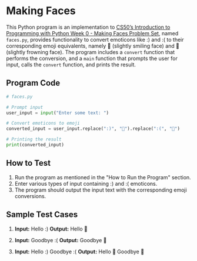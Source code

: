# Making Faces

This Python program is an implementation to [CS50’s Introduction to Programming with Python Week 0 - Making Faces Problem Set](https://cs50.harvard.edu/python/2022/psets/0/faces/), named `faces.py`, provides functionality to convert emoticons like :) and :( to their corresponding emoji equivalents, namely 🙂 (slightly smiling face) and 🙁 (slightly frowning face). The program includes a `convert` function that performs the conversion, and a `main` function that prompts the user for input, calls the `convert` function, and prints the result.

## Program Code

```python
# faces.py

# Prompt input
user_input = input("Enter some text: ")

# Convert emoticons to emoji
converted_input = user_input.replace(":)", "🙂").replace(":(", "🙁")

# Printing the result
print(converted_input)
```

## How to Test

1. Run the program as mentioned in the "How to Run the Program" section.
2. Enter various types of input containing :) and :( emoticons.
3. The program should output the input text with the corresponding emoji conversions.

## Sample Test Cases

1. **Input:** Hello :)
   **Output:** Hello 🙂

2. **Input:** Goodbye :(
   **Output:** Goodbye 🙁

3. **Input:** Hello :) Goodbye :(
   **Output:** Hello 🙂 Goodbye 🙁
